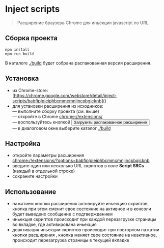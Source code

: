 # Inject scripts
> Расширение браузера Chrome для иньекции javascript по URL

## Сборка проекта
~~~
npm install
npm run build
~~~

В каталоге [./build]() будет собрана распакованная версия расширения.

## Установка
* из Chrome-store:  
[https://chrome.google.com/webstore/detail/inject-scripts/babfiplpieiphbcmmcmnjincpbgicknb]()
* для установки расширения из исходников:  
    — выполните сборку проекта (см. выше)  
    — откройте в Chrome [chrome://extensions/]()  
    — воспользуйтесь кнопкой <button>Загрузить распакованное расширение</button>  
    — в диалоговом окне выберите каталог [./build]()


## Настройка
* откройте параметры расширения  
[chrome://extensions/?options=babfiplpieiphbcmmcmnjincpbgicknb]()  
* введите один или несколько URL скриптов в поле __Script SRCs__ (каждый в отдельной строке)
* сохраните настройки

## Использование
* нажатием кнопки расширения активируйте иньекцию скриптов, кнопка при этом сменит свое состояние на активное и в консоли будет выведено сообщение с подтверждением
* иньекция скриптов происходит при каждой перезагрузке страницы во вкладке, где активирована иньекция
* деактивация иньекции скриптов происходит при повторном нажатии кнопки расширения , кнопка меняет свое состояние на неактивное, происходит перезагрузка страницы в текущей вкладке
